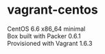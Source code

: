 vagrant-centos
==============

CentOS 6.6 x86_64 minimal  
Box built with Packer 0.6.1  
Provisioned with Vagrant 1.6.3  
